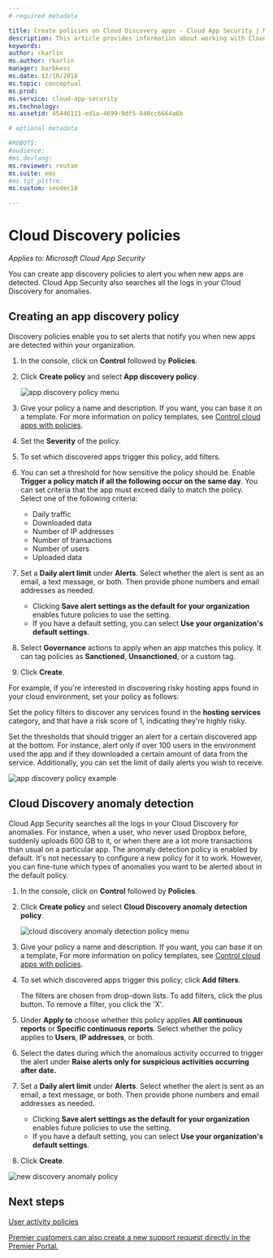 ```yaml
---
# required metadata

title: Create policies on Cloud Discovery apps - Cloud App Security | Microsoft Docs
description: This article provides information about working with Cloud Discovery policies.
keywords:
author: rkarlin
ms.author: rkarlin
manager: barbkess
ms.date: 12/10/2018
ms.topic: conceptual
ms.prod:
ms.service: cloud-app-security
ms.technology:
ms.assetid: 45446111-ed1a-4699-9df5-840cc6664a6b

# optional metadata

#ROBOTS:
#audience:
#ms.devlang:
ms.reviewer: reutam
ms.suite: ems
#ms.tgt_pltfrm:
ms.custom: seodec18

---
```

# Cloud Discovery policies

*Applies to: Microsoft Cloud App Security*

You can create app discovery policies to alert you when new apps are detected. Cloud App Security also searches all the logs in your Cloud Discovery for anomalies. 

## Creating an app discovery policy  
Discovery policies enable you to set alerts that notify you when new apps are detected within your organization.  
  
1. In the console, click on **Control** followed by **Policies**.  
  
2. Click **Create policy** and select **App discovery policy**.  
  
     ![app discovery policy menu](./media/app-discovery-policy-menu.png "app discovery policy menu")  
  
3. Give your policy a name and description. If you want, you can base it on a template. For more information on policy templates, see [Control cloud apps with policies](control-cloud-apps-with-policies.md).  
  
4. Set the **Severity** of the policy.

5. To set which discovered apps trigger this policy, add filters.  
  
6. You can set a threshold for how sensitive the policy should be. Enable **Trigger a policy match if all the following occur on the same day**. You can set criteria that the app must exceed daily to match the policy. Select one of the following criteria: 
     - Daily traffic
     - Downloaded data
     - Number of IP addresses
     - Number of transactions
     - Number of users
     - Uploaded data

  
7. Set a **Daily alert limit** under **Alerts**. Select whether the alert is sent as an email, a text message, or both. Then provide phone numbers and email addresses as needed.
     - Clicking **Save alert settings as the default for your organization** enables future policies to use the setting.
     - If you have a default setting, you can select **Use your organization's default settings**.
  
8. Select **Governance** actions to apply when an app matches this policy. It can tag policies as **Sanctioned**, **Unsanctioned**, or a custom tag. 

9. Click **Create**.  
  
For example, if you're interested in discovering risky hosting apps found in your cloud environment, set your policy as follows:  
  
Set the policy filters to discover any services found in the **hosting services** category, and that have a risk score of 1, indicating they're highly risky.

 Set the thresholds that should trigger an alert for a certain discovered app at the bottom. For instance, alert only if over 100 users in the environment used the app and if they downloaded a certain amount of data from the service.
Additionally, you can set the limit of daily alerts you wish to receive.  
  
![app discovery policy example](./media/app-discovery-policy-example.png "app discovery policy example")  
  
## Cloud Discovery anomaly detection

Cloud App Security searches all the logs in your Cloud Discovery for anomalies. For instance, when a user, who never used Dropbox before, suddenly uploads 600 GB to it, or when there are a lot more transactions than usual on a particular app. The anomaly detection policy is enabled by default. It's not necessary to configure a new policy for it to work. However, you can fine-tune which types of anomalies you want to be alerted about in the default policy.  
  
1. In the console, click on **Control** followed by **Policies**.  
  
2. Click **Create policy** and select **Cloud Discovery anomaly detection policy**.  
  
     ![cloud discovery anomaly detection policy menu](./media/cloud-discovery-anomaly-detection-policy-menu.png "cloud discovery anomaly detection policy menu")  
  
3. Give your policy a name and description. If you want, you can base it on a template, For more information on policy templates, see [Control cloud apps with policies](control-cloud-apps-with-policies.md).  
  
4. To set which discovered apps trigger this policy, click **Add filters**.  
  
     The filters are chosen from drop-down lists. To add filters, click the plus button. To remove a filter, you click the 'X'. 
  
5. Under **Apply to** choose whether this policy applies **All continuous reports** or **Specific continuous reports**. Select whether the policy applies to **Users**, **IP addresses**, or both.  
  
6. Select the dates during which the anomalous activity occurred to trigger the alert under **Raise alerts only for suspicious activities occurring after date.**  
  
7. Set a **Daily alert limit** under **Alerts**. Select whether the alert is sent as an email, a text message, or both. Then provide phone numbers and email addresses as needed.
     - Clicking **Save alert settings as the default for your organization** enables future policies to use the setting.
     - If you have a default setting, you can select **Use your organization's default settings**.
  
8. Click **Create**.  
  
![new discovery anomaly policy](./media/new-discovery-anomaly-policy.png "new discovery anomaly policy")  
  
## Next steps 
[User activity policies](user-activity-policies.md)   

[Premier customers can also create a new support request directly in the Premier Portal.](https://premier.microsoft.com/)  
  
  